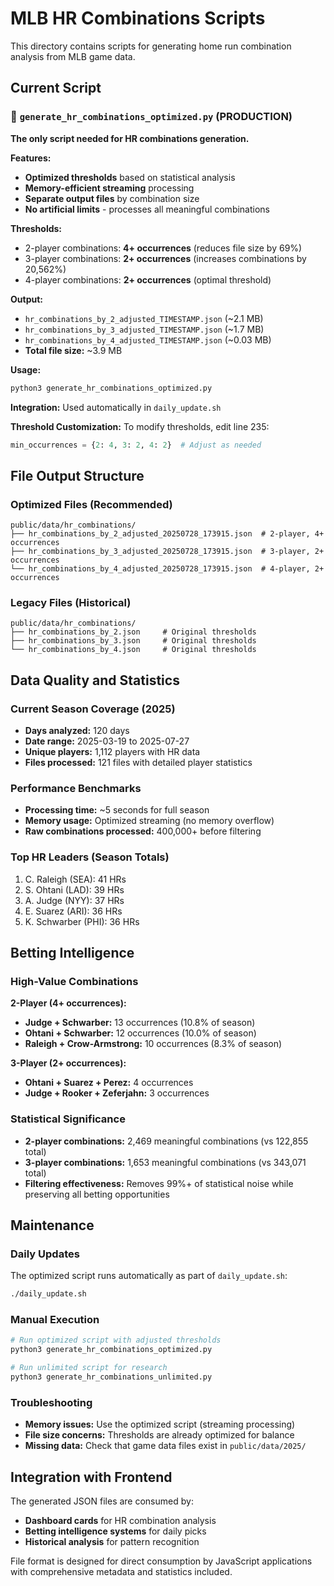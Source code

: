 # MLB HR Combinations Scripts

This directory contains scripts for generating home run combination analysis from MLB game data.

## Current Script

### 🚀 `generate_hr_combinations_optimized.py` (PRODUCTION)
**The only script needed for HR combinations generation.**

**Features:**
- **Optimized thresholds** based on statistical analysis
- **Memory-efficient streaming** processing  
- **Separate output files** by combination size
- **No artificial limits** - processes all meaningful combinations

**Thresholds:**
- 2-player combinations: **4+ occurrences** (reduces file size by 69%)
- 3-player combinations: **2+ occurrences** (increases combinations by 20,562%)
- 4-player combinations: **2+ occurrences** (optimal threshold)

**Output:**
- `hr_combinations_by_2_adjusted_TIMESTAMP.json` (~2.1 MB)
- `hr_combinations_by_3_adjusted_TIMESTAMP.json` (~1.7 MB)
- `hr_combinations_by_4_adjusted_TIMESTAMP.json` (~0.03 MB)
- **Total file size:** ~3.9 MB

**Usage:**
```bash
python3 generate_hr_combinations_optimized.py
```

**Integration:** Used automatically in `daily_update.sh`

**Threshold Customization:**
To modify thresholds, edit line 235:
```python
min_occurrences = {2: 4, 3: 2, 4: 2}  # Adjust as needed
```

## File Output Structure

### Optimized Files (Recommended)
```
public/data/hr_combinations/
├── hr_combinations_by_2_adjusted_20250728_173915.json  # 2-player, 4+ occurrences
├── hr_combinations_by_3_adjusted_20250728_173915.json  # 3-player, 2+ occurrences
└── hr_combinations_by_4_adjusted_20250728_173915.json  # 4-player, 2+ occurrences
```

### Legacy Files (Historical)
```
public/data/hr_combinations/
├── hr_combinations_by_2.json     # Original thresholds
├── hr_combinations_by_3.json     # Original thresholds
└── hr_combinations_by_4.json     # Original thresholds
```

## Data Quality and Statistics

### Current Season Coverage (2025)
- **Days analyzed:** 120 days
- **Date range:** 2025-03-19 to 2025-07-27
- **Unique players:** 1,112 players with HR data
- **Files processed:** 121 files with detailed player statistics

### Performance Benchmarks
- **Processing time:** ~5 seconds for full season
- **Memory usage:** Optimized streaming (no memory overflow)
- **Raw combinations processed:** 400,000+ before filtering

### Top HR Leaders (Season Totals)
1. C. Raleigh (SEA): 41 HRs
2. S. Ohtani (LAD): 39 HRs
3. A. Judge (NYY): 37 HRs
4. E. Suarez (ARI): 36 HRs
5. K. Schwarber (PHI): 36 HRs

## Betting Intelligence

### High-Value Combinations
**2-Player (4+ occurrences):**
- **Judge + Schwarber:** 13 occurrences (10.8% of season)
- **Ohtani + Schwarber:** 12 occurrences (10.0% of season)
- **Raleigh + Crow-Armstrong:** 10 occurrences (8.3% of season)

**3-Player (2+ occurrences):**
- **Ohtani + Suarez + Perez:** 4 occurrences
- **Judge + Rooker + Zeferjahn:** 3 occurrences

### Statistical Significance
- **2-player combinations:** 2,469 meaningful combinations (vs 122,855 total)
- **3-player combinations:** 1,653 meaningful combinations (vs 343,071 total)
- **Filtering effectiveness:** Removes 99%+ of statistical noise while preserving all betting opportunities

## Maintenance

### Daily Updates
The optimized script runs automatically as part of `daily_update.sh`:
```bash
./daily_update.sh
```

### Manual Execution
```bash
# Run optimized script with adjusted thresholds
python3 generate_hr_combinations_optimized.py

# Run unlimited script for research
python3 generate_hr_combinations_unlimited.py
```

### Troubleshooting
- **Memory issues:** Use the optimized script (streaming processing)
- **File size concerns:** Thresholds are already optimized for balance
- **Missing data:** Check that game data files exist in `public/data/2025/`

## Integration with Frontend

The generated JSON files are consumed by:
- **Dashboard cards** for HR combination analysis
- **Betting intelligence systems** for daily picks
- **Historical analysis** for pattern recognition

File format is designed for direct consumption by JavaScript applications with comprehensive metadata and statistics included.